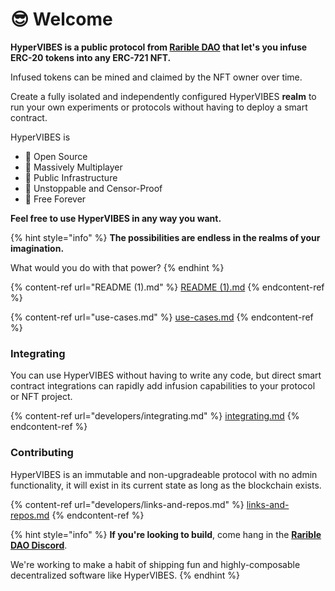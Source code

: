 # 😎 Welcome

**HyperVIBES **is a public protocol from [**Rarible DAO**](https://discord.gg/ZtZqH7nfgG) that let's you infuse ERC-20 tokens into any ERC-721 NFT**.**&#x20;

Infused tokens can be mined and claimed by the NFT owner over time.

Create a fully isolated and independently configured HyperVIBES **realm** to run your own experiments or protocols without having to deploy a smart contract.

HyperVIBES is

* 🎁 Open Source
* 🥳 Massively Multiplayer
* 🌈 Public Infrastructure
* 🚀 Unstoppable and Censor-Proof
* 💖 Free Forever

**Feel free to use HyperVIBES in any way you want.**

{% hint style="info" %}
**The possibilities are endless in the realms of your imagination.**&#x20;

What would you do with that power?
{% endhint %}

{% content-ref url="README (1).md" %}
[README (1).md](<README (1).md>)
{% endcontent-ref %}

{% content-ref url="use-cases.md" %}
[use-cases.md](use-cases.md)
{% endcontent-ref %}

### Integrating

You can use HyperVIBES without having to write any code, but direct smart contract integrations can rapidly add infusion capabilities to your protocol or NFT project.

{% content-ref url="developers/integrating.md" %}
[integrating.md](developers/integrating.md)
{% endcontent-ref %}

### Contributing

HyperVIBES is an immutable and non-upgradeable protocol with no admin functionality, it will exist in its current state as long as the blockchain exists.&#x20;

{% content-ref url="developers/links-and-repos.md" %}
[links-and-repos.md](developers/links-and-repos.md)
{% endcontent-ref %}

{% hint style="info" %}
**If you're looking to build**, come hang in the [**Rarible DAO Discord**](https://discord.gg/ZtZqH7nfgG).&#x20;

We're working to make a habit of shipping fun and highly-composable decentralized software like HyperVIBES.
{% endhint %}

